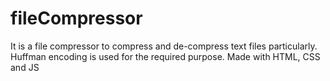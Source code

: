 # fileCompressor
It is a file compressor to compress and de-compress text files particularly.
Huffman encoding is used for the required purpose.
Made with HTML, CSS and JS
